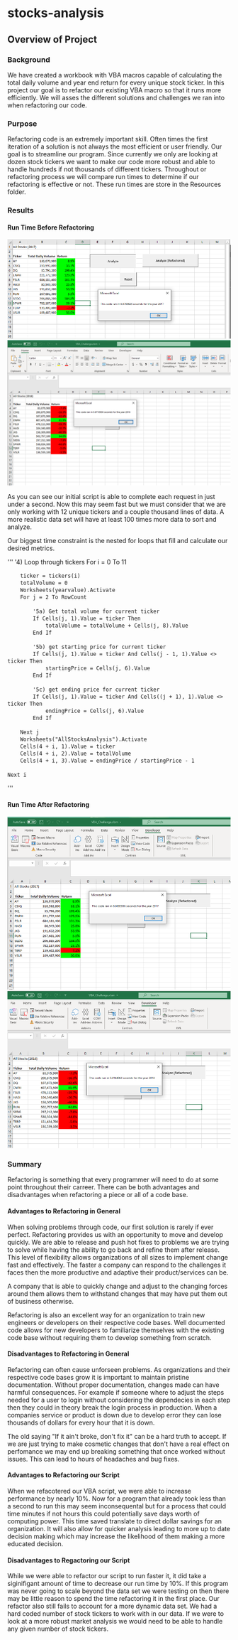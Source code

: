 # stocks-analysis

## Overview of Project

### Background

We have created a workbook with VBA macros capable of calculating the total daily volume and year end return for every unique stock ticker.  In this project our goal is to refactor our existing VBA macro so that it runs more efficiently. We will asses the different solutions and challenges we ran into when refactoring our code.

### Purpose

Refactoring code is an extremely important skill. Often times the first iteration of a solution is not always the most efficient or user friendly. Our goal is to streamline our program. Since currently we only are looking at dozen stock tickers we want to make our code more robust and able to handle hundreds if not thousands of different tickers. Throughout or refactoring process we will compare run times to determine if our refactoring is effective or not. These run times are store in the Resources folder.

### Results

#### Run Time Before Refactoring

![2017 before Refactor](https://github.com/rulma/stocks-analysis/blob/8e1a3c310ac69326d7cb0ae99b00516909559f54/Resources/2017%20before%20refactor.PNG)
![2018 before Refactor](https://github.com/rulma/stocks-analysis/blob/67148fee658fbf33757abe96c35e584def7baeff/Resources/2018%20before%20refactor.PNG)

As you can see our initial script is able to complete each request in just under a second. Now this may seem fast but we must consider that we are only working with 12 unique tickers and a couple thousand lines of data. A more realistic data set will have at least 100 times more data to sort and analyze. 

Our biggest time constraint is the nested for loops that fill and calculate our desired metrics.

'''
 '4) Loop through tickers
    For i = 0 To 11
    
        ticker = tickers(i)
        totalVolume = 0
        Worksheets(yearvalue).Activate
        For j = 2 To RowCount
            
            '5a) Get total volume for current ticker
            If Cells(j, 1).Value = ticker Then
                totalVolume = totalVolume + Cells(j, 8).Value
            End If
            
            '5b) get starting price for current ticker
            If Cells(j, 1).Value = ticker And Cells(j - 1, 1).Value <> ticker Then
                startingPrice = Cells(j, 6).Value
            End If
            
            '5c) get ending price for current ticker
            If Cells(j, 1).Value = ticker And Cells((j + 1), 1).Value <> ticker Then
                endingPrice = Cells(j, 6).Value
            End If

        Next j
        Worksheets("AllStocksAnalysis").Activate
        Cells(4 + i, 1).Value = ticker
        Cells(4 + i, 2).Value = totalVolume
        Cells(4 + i, 3).Value = endingPrice / startingPrice - 1
        
    Next i
  '''
  


#### Run Time After Refactoring
![2017 after Refactor](https://github.com/rulma/stocks-analysis/blob/main/Resources/2017%20refactored.PNG)
![2018 after Refactor](https://github.com/rulma/stocks-analysis/blob/29023f76f6e9b6a482e4fea462a00f66c8e30263/Resources/2018%20refactored.PNG)

### Summary

Refactoring is something that every programmer will need to do at some point throughout their carreer. There can be both advantages and disadvantages when refactoring a piece or all of a code base. 

#### Advantages to Refactoring in General

When solving problems through code, our first solution is rarely if ever perfect. Refactoring provides us with an opportunity to move and develop quickly. We are able to release and push hot fixes to problems we are trying to solve while having the ability to go back and refine them after release. This level of flexibility allows organizations of all sizes to implement change fast and effectively. The faster a company can respond to the challenges it faces then the more productive and adaptive their product/services can be.

A company that is able to quickly change and adjust to the changing forces around them allows them to withstand changes that may have put them out of business otherwise. 

Refactoring is also an excellent way for an organization to train new engineers or developers on their respective code bases. Well documented code allows for new developers to familiarize themselves with the existing code base without requiring them to develop something from scratch.

#### Disadvantages to Refactoring in General

Refactoring can often cause unforseen problems. As organizations and their respective code bases grow it is important to maintain pristine documentation. Without proper documentation, changes made can have harmful consequences. For example if someone where to adjust the steps needed for a user to login without considering the dependecies in each step then they could in theory break the login process in production. When a companies service or product is down due to develop error they can lose thousands of dollars for every hour that it is down. 

The old saying "If it ain't broke, don't fix it"  can be a hard truth to accept. If we are just trying to make cosmetic changes that don't have a real effect on perfomance we may end up breaking something that once worked without issues. This can lead to hours of headaches and bug fixes. 

#### Advantages to Refactoring our Script

When we refacotered our VBA script, we were able to increase performance by nearly 10%. Now for a program that already took less than a second to run this may seem inconsequental but for a process that could time minutes if not hours this could potentially save days worth of computing power. This time saved translate to direct dollar savings for an organization. It will also allow for quicker analysis leading to more up to date decision making which may increase the likelihood of them making a more educated decision.

#### Disadvantages to Regactoring our Script

While we were able to refactor our script to run faster it, it did take a siginifigant amount of time to decrease our run time by 10%. If this program was never going to scale beyond the data set we were testing on then there may be little reason to spend the time refactoring it in the first place. Our refactor also still fails to account for a more dynamic data set. We had a hard coded number of stock tickers to work with in our data. If we were to look at a more robust market analysis we would need to be able to handle any given number of stock tickers. 
